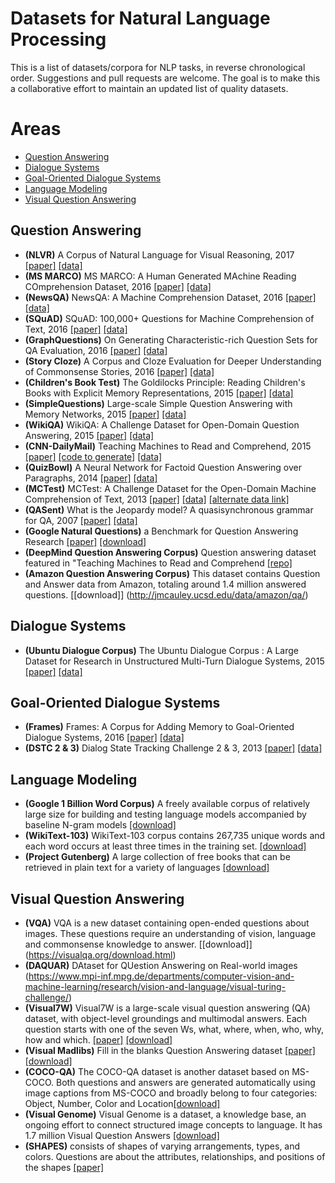 # Datasets for Natural Language Processing
This is a list of datasets/corpora for NLP tasks, in reverse chronological order.
Suggestions and pull requests are welcome. The goal is to make this a collaborative effort to maintain an updated list of quality datasets.

# Areas
  * [Question Answering](#question-answering)
  * [Dialogue Systems](#dialogue-systems)
  * [Goal-Oriented Dialogue Systems](#goal-oriented-dialogue-systems)
  * [Language Modeling](#language-modeling)
  * [Visual Question Answering](#visual-qa)

## Question Answering
  * **(NLVR)** A Corpus of Natural Language for Visual Reasoning, 2017 [[paper]](http://yoavartzi.com/pub/slya-acl.2017.pdf) [[data]](http://lic.nlp.cornell.edu/nlvr)
  * **(MS MARCO)** MS MARCO: A Human Generated MAchine Reading COmprehension Dataset, 2016 [[paper]](https://arxiv.org/abs/1611.09268) [[data]](http://www.msmarco.org/)
  * **(NewsQA)** NewsQA: A Machine Comprehension Dataset, 2016 [[paper]](https://arxiv.org/abs/1611.09830) [[data]](https://github.com/Maluuba/newsqa)
  * **(SQuAD)** SQuAD: 100,000+ Questions for Machine Comprehension of Text, 2016 [[paper]](http://arxiv.org/abs/1606.05250) [[data]](http://stanford-qa.com)
  * **(GraphQuestions)** On Generating Characteristic-rich Question Sets for QA Evaluation, 2016 [[paper]](http://cs.ucsb.edu/~ysu/papers/emnlp16_graphquestions.pdf) [[data]](https://github.com/ysu1989/GraphQuestions)
  * **(Story Cloze)** A Corpus and Cloze Evaluation for Deeper Understanding of
Commonsense Stories, 2016 [[paper]](http://arxiv.org/abs/1604.01696) [[data]](http://cs.rochester.edu/nlp/rocstories)
  * **(Children's Book Test)** The Goldilocks Principle: Reading Children's Books with Explicit Memory Representations, 2015 [[paper]](http://arxiv.org/abs/1511.02301) [[data]](http://www.thespermwhale.com/jaseweston/babi/CBTest.tgz)
  * **(SimpleQuestions)** Large-scale Simple Question Answering with Memory Networks, 2015 [[paper]](http://arxiv.org/pdf/1506.02075v1.pdf) [[data]](https://www.dropbox.com/s/tohrsllcfy7rch4/SimpleQuestions_v2.tgz)
  * **(WikiQA)** WikiQA: A Challenge Dataset for Open-Domain Question Answering, 2015 [[paper]](http://research.microsoft.com/pubs/252176/YangYihMeek_EMNLP-15_WikiQA.pdf) [[data]](http://research.microsoft.com/en-US/downloads/4495da01-db8c-4041-a7f6-7984a4f6a905/default.aspx)
  * **(CNN-DailyMail)** Teaching Machines to Read and Comprehend, 2015 [[paper]](http://arxiv.org/abs/1506.03340) [[code to generate]](https://github.com/deepmind/rc-data)  [[data]](http://cs.nyu.edu/~kcho/DMQA/)
  * **(QuizBowl)** A Neural Network for Factoid Question Answering over Paragraphs, 2014 [[paper]](https://www.cs.umd.edu/~miyyer/pubs/2014_qb_rnn.pdf) [[data]](https://www.cs.umd.edu/~miyyer/qblearn/index.html)
  * **(MCTest)** MCTest: A Challenge Dataset for the Open-Domain Machine Comprehension of Text, 2013 [[paper]](http://research.microsoft.com/en-us/um/redmond/projects/mctest/MCTest_EMNLP2013.pdf) [[data]](http://research.microsoft.com/en-us/um/redmond/projects/mctest/data.html) [[alternate data link]](https://github.com/mcobzarenco/mctest/tree/master/data/MCTest)  
  * **(QASent)** What is the Jeopardy model? A quasisynchronous grammar for QA, 2007 [[paper]](http://homes.cs.washington.edu/~nasmith/papers/wang+smith+mitamura.emnlp07.pdf) [[data]](http://cs.stanford.edu/people/mengqiu/data/qg-emnlp07-data.tgz)
  * **(Google Natural Questions)** a Benchmark for Question Answering Research [[paper]](https://research.google/pubs/pub47761/) [[download]](https://ai.google.com/research/NaturalQuestions)
  * **(DeepMind Question Answering Corpus)** Question answering dataset featured in "Teaching Machines to Read and Comprehend [[repo]](https://github.com/deepmind/rc-data)
  * **(Amazon Question Answering Corpus)** This dataset contains Question and Answer data from Amazon, totaling around 1.4 million answered questions. [[download]] (http://jmcauley.ucsd.edu/data/amazon/qa/)

## Dialogue Systems
  * **(Ubuntu Dialogue Corpus)** The Ubuntu Dialogue Corpus : A Large Dataset for Research in Unstructured Multi-Turn Dialogue Systems, 2015 [[paper]](http://arxiv.org/abs/1506.08909) [[data]](https://github.com/rkadlec/ubuntu-ranking-dataset-creator)

## Goal-Oriented Dialogue Systems
  * **(Frames)** Frames: A Corpus for Adding Memory to Goal-Oriented Dialogue Systems, 2016 [[paper]](https://arxiv.org/abs/1704.00057) [[data]](http://datasets.maluuba.com/Frames)
  * **(DSTC 2 & 3)** Dialog State Tracking Challenge 2 & 3, 2013 [[paper]](http://camdial.org/~mh521/dstc/downloads/handbook.pdf) [[data]](http://camdial.org/~mh521/dstc/)

## Language Modeling
* **(Google 1 Billion Word Corpus)** A freely available corpus of relatively large size for building and testing language models accompanied by baseline N-gram models [[download]](https://opensource.google/projects/lm-benchmark)
* **(WikiText-103)** WikiText-103 corpus contains 267,735 unique words and each word occurs at least three times in the training set. [[download]](https://www.salesforce.com/products/einstein/ai-research/the-wikitext-dependency-language-modeling-dataset/)
* **(Project Gutenberg)** A large collection of free books that can be retrieved in plain text for a variety of languages [[download]](https://www.gutenberg.org/)

## Visual Question Answering
* **(VQA)** VQA is a new dataset containing open-ended questions about images. These questions require an understanding of vision, language and commonsense knowledge to answer. [[download]] (https://visualqa.org/download.html)
* **(DAQUAR)** DAtaset for QUestion Answering on Real-world images (https://www.mpi-inf.mpg.de/departments/computer-vision-and-machine-learning/research/vision-and-language/visual-turing-challenge/)
* **(Visual7W)** Visual7W is a large-scale visual question answering (QA) dataset, with object-level groundings and multimodal answers. Each question starts with one of the seven Ws, what, where, when, who, why, how and which. [[paper]](https://arxiv.org/abs/1511.03416) [[download]](https://github.com/yukezhu/visual7w-toolkit)
* **(Visual Madlibs)** Fill in the blanks Question Answering dataset [[paper]](https://www.cv-foundation.org/openaccess/content_iccv_2015/papers/Yu_Visual_Madlibs_Fill_ICCV_2015_paper.pdf) [[download]](http://tamaraberg.com/visualmadlibs/)
* **(COCO-QA)** The COCO-QA dataset is another dataset based on MS-COCO. Both questions and answers are generated automatically using image captions from MS-COCO and broadly belong to four categories: Object, Number, Color and Location[[download]](http://www.cs.toronto.edu/~mren/research/imageqa/data/cocoqa/)
* **(Visual Genome)** Visual Genome is a dataset, a knowledge base, an ongoing effort to connect structured image concepts to language. It has 1.7 million Visual Question Answers [[download]](https://visualgenome.org/)
* **(SHAPES)** consists of shapes of varying arrangements, types, and colors. Questions are about the attributes, relationships, and positions of the shapes [[paper]](https://pdfs.semanticscholar.org/0ac8/f1a3c679b90d22c1f840cdc8d61ffef750ac.pdf)